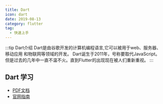 ```yaml
---
title: Dart
icon: dart
date: 2019-08-13
category: flutter
tag:
  - 快速上手
---
```


:::tip Dart介绍
Dart是由⾕歌开发的计算机编程语⾔,它可以被⽤于web、服务器、移动应⽤ 和物联⽹等领域的开发。
Dart诞⽣于2011年，号称要取代JavaScript。但是过去的⼏年中⼀直不温不⽕。直到Flutter的出现现在被⼈们重新重视。
:::

## Dart 学习
<PDF url="https://oss.w2gd.top/pdf/Dartlearning.pdf" />

- [PDF文档](https://oss.w2gd.top/pdf/Dartlearning.pdf)
- [官网指南](https://dart.cn/guides)